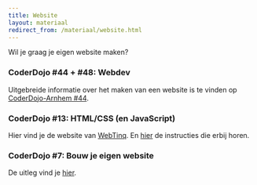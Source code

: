 ```yaml
---
title: Website
layout: materiaal
redirect_from: /materiaal/website.html
---
```

Wil je graag je eigen website maken?

### CoderDojo #44 + #48: Webdev
Uitgebreide informatie over het maken van een website is te vinden op <a href="http://www.coderdojo-arnhem.nl/coderdojo-44-rozet-webdev">CoderDojo-Arnhem #44</a>.

### CoderDojo #13: HTML/CSS (en JavaScript)
Hier vind je de website van <a href="https://www.webtinq.nl">WebTinq</a>. En <a href="https://webtinq.nl/download/instruction">hier</a> de instructies die erbij horen.

### CoderDojo #7: Bouw je eigen website
De uitleg vind je [hier](/2017/02/17/html).
